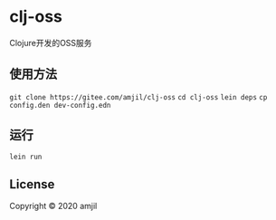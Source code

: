 # clj-oss

Clojure开发的OSS服务


## 使用方法
`git clone https://gitee.com/amjil/clj-oss`
`cd clj-oss`
`lein deps`
`cp config.den dev-config.edn`

## 运行
`lein run`

## License

Copyright © 2020 amjil
